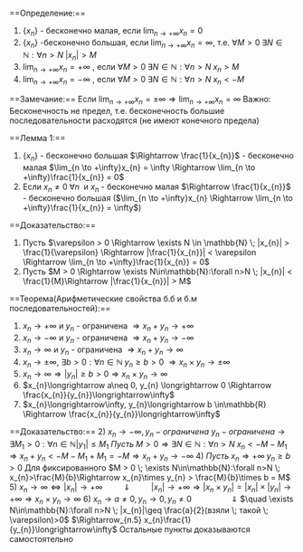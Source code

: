 ==Определение:==
1. $\{x_{n}\}$ - бесконечно малая, если $\lim_{n \to +\infty}x_{n} = 0$ 
2. $\{x_{n}\}$ -бесконечно большая, если $\lim_{n \to +\infty}x_{n} = \infty$, т.е. $\forall M > 0 \; \exists N \in \mathbb{N} : \forall n > N \; |x_{n}| > M$
3. $\lim_{n \to +\infty}x_{n} = +\infty$ , если $\forall M > 0 \; \exists N \in \mathbb{N} : \forall n > N \; x_{n} > M$
4. $\lim_{n \to +\infty}x_{n} = -\infty$ , если $\forall M > 0 \; \exists N \in \mathbb{N} : \forall n > N \; x_{n} < -M$

==Замечание:==
Если $\lim_{n \to +\infty}x_{n} = \pm \infty \Rightarrow \lim_{n \to +\infty}x_{n} = \infty$
Важно: Бесконечность не предел, т.е. бесконечность большие последовательности расходятся (не имеют конечного предела)

==Лемма 1:==
1. $\{x_{n}\}$ - бесконечно большая $\Rightarrow \frac{1}{x_{n}}$ - бесконечно малая
$\lim_{n \to +\infty}x_{n} = \infty \Rightarrow \lim_{n \to +\infty}\frac{1}{x_{n}} = 0$
2. Если $x_{n} \neq 0 \; \forall n \;$ и $x_{n}$ - бесконечно малая $\Rightarrow \frac{1}{x_{n}}$ - бесконечно большая ($\lim_{n \to +\infty}x_{n} \Rightarrow \lim_{n \to +\infty}\frac{1}{x_{n}} = \infty$)

==Доказательство:==
1. Пусть $\varepsilon > 0 \Rightarrow \exists N \in \mathbb{N} \; |x_{n}| > \frac{1}{\varepsilon} \Rightarrow |\frac{1}{x_{n}}| < \varepsilon \Rightarrow \lim_{n \to +\infty}\frac{1}{x_{n}} = 0$
2. Пусть $M > 0 \Rightarrow \exists N\in\mathbb{N}:\forall n>N \; |x_{n}| < \frac{1}{M}\Rightarrow |\frac{1}{x_{n}}| > M$

==Теорема(Арифметические свойства б.б и б.м последовательностей):==
1. $x_{n}\longrightarrow+\infty$ и $y_{n}$ - ограничена $\Rightarrow x_{n} + y_{n} \longrightarrow +\infty$
2. $x_{n}\longrightarrow-\infty$ и $y_{n}$ - ограничена $\Rightarrow x_{n} + y_{n} \longrightarrow -\infty$ 
3. $x_{n}\longrightarrow\infty$ и $y_{n}$ - ограничена  $\Rightarrow x_{n} + y_{n} \longrightarrow \infty$ 
4. $x_{n}\longrightarrow\pm\infty$, $\exists b>0:\forall n\in \mathbb{N} \; y_{n} \geq b > 0$  $\Rightarrow x_{n} \times y_{n} \longrightarrow \pm\infty$
5. $x_{n}\longrightarrow \infty \Rightarrow |y_{n}| \geq b > 0 \Rightarrow x_{n} \times y_{n} \longrightarrow \infty$
6. $x_{n}\longrightarrow a\neq 0, y_{n} \longrightarrow 0 \Rightarrow \frac{x_{n}}{y_{n}}\longrightarrow\infty$
7. $x_{n}\longrightarrow\infty, y_{n}\longrightarrow b \in\mathbb{R} \Rightarrow \frac{x_{n}}{y_{n}}\longrightarrow\infty$

==Доказательство:==
2) $x_{n}\longrightarrow-\infty, y_{n} - ограничена$ 
$y_{n} - ограничена \longrightarrow \exists M_{1}>0:\forall n\in\mathbb{N} |y_{1}|\leq M_{1}$
$Пусть \; M > 0 \Rightarrow \exists N\in\mathbb{N}:\forall n>N \; x_{n} < -M - M_{1} \Rightarrow x_{n} + y_{n}<-M-M_{1} + M_{1} = -M \Rightarrow x_{n}+y_{n} \longrightarrow -\infty$
4) $Пусть \; x_{n}\Rightarrow+\infty \; y_{n} \geq b>0$
Для фиксированного $M > 0 \; \exists N\in\mathbb{N}:\forall n>N \; x_{n}>\frac{M}{b}\Rightarrow x_{n}\times y_{n} > \frac{M}{b}\times b = M$
5) $x_{n} \longrightarrow\infty \Leftrightarrow |x_{n}| \longrightarrow +\infty$
$\quad \quad \Downarrow$
$\quad \quad |x_{n}| \longrightarrow +\infty \Rightarrow |x_{n} \times y_{n}| = |x_{n}|\times|y_{n}|\longrightarrow+\infty \Rightarrow x_{n}\times y_{n}\longrightarrow \infty$
6) $x_{n} \longrightarrow a\neq 0, y_{n}\longrightarrow 0,y_{n}\neq 0$ 
$\quad \quad \quad \quad \Downarrow$ 
$\quad \exists N\in\mathbb{N}:\forall n>N \; |x_{n}|\geq \frac{a}{2}(взяли \; такой \; \varepsilon)>0$ 
$\Rightarrow_{п.5} x_{n}\frac{1}{y_{n}}\longrightarrow\infty$
Остальные пункты доказываются самостоятельно
